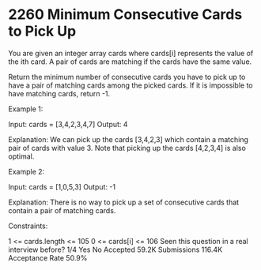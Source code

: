 # 2260 Minimum Consecutive Cards to Pick Up


You are given an integer array cards where cards[i] represents the value of the ith card. A pair of cards are matching if the cards have the same value.

Return the minimum number of consecutive cards you have to pick up to have a pair of matching cards among the picked cards. If it is impossible to have matching cards, return -1.

 

Example 1:

Input: cards = [3,4,2,3,4,7]
Output: 4

Explanation: We can pick up the cards [3,4,2,3] which contain a matching pair of cards with value 3. Note that picking up the cards [4,2,3,4] is also optimal.

Example 2:

Input: cards = [1,0,5,3]
Output: -1

Explanation: There is no way to pick up a set of consecutive cards that contain a pair of matching cards.
 

Constraints:

1 <= cards.length <= 105
0 <= cards[i] <= 106
Seen this question in a real interview before?
1/4
Yes
No
Accepted
59.2K
Submissions
116.4K
Acceptance Rate
50.9%